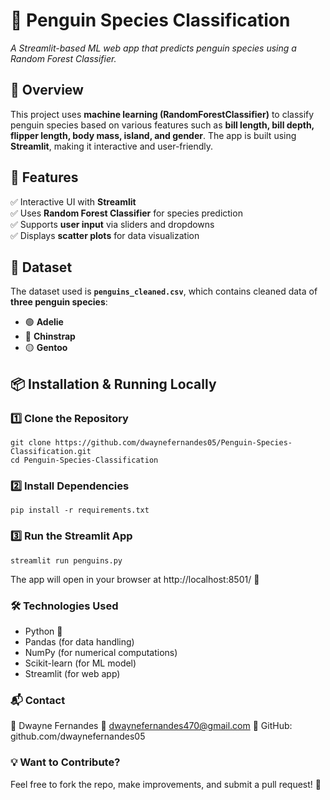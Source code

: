 # **🐧 Penguin Species Classification**
*A Streamlit-based ML web app that predicts penguin species using a Random Forest Classifier.*



## 📌 **Overview**
This project uses **machine learning (RandomForestClassifier)** to classify penguin species based on various features such as **bill length, bill depth, flipper length, body mass, island, and gender**. The app is built using **Streamlit**, making it interactive and user-friendly.



## 🚀 **Features**
✅ Interactive UI with **Streamlit**  
✅ Uses **Random Forest Classifier** for species prediction  
✅ Supports **user input** via sliders and dropdowns  
✅ Displays **scatter plots** for data visualization  



## 📂 **Dataset**
The dataset used is **`penguins_cleaned.csv`**, which contains cleaned data of **three penguin species**:  
- 🟢 **Adelie**  
- 🔵 **Chinstrap**  
- 🟡 **Gentoo**  



## 📦 **Installation & Running Locally**
### **1️⃣ Clone the Repository**
```
git clone https://github.com/dwaynefernandes05/Penguin-Species-Classification.git
cd Penguin-Species-Classification
```

### **2️⃣ Install Dependencies**
```
pip install -r requirements.txt
```

### **3️⃣ Run the Streamlit App**
```
streamlit run penguins.py
```

The app will open in your browser at http://localhost:8501/ 🎉

### **🛠 Technologies Used**
- Python 🐍
- Pandas (for data handling)
- NumPy (for numerical computations)
- Scikit-learn (for ML model)
- Streamlit (for web app)

### **📬 Contact**
👤 Dwayne Fernandes
📧 dwaynefernandes470@gmail.com
🔗 GitHub: github.com/dwaynefernandes05

### **💡 Want to Contribute?**
Feel free to fork the repo, make improvements, and submit a pull request! 🚀
